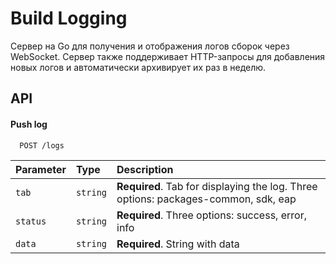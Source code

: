 # Build Logging
Cервер на Go для получения и отображения логов сборок через WebSocket. Сервер также поддерживает HTTP-запросы для добавления новых логов и автоматически архивирует их раз в неделю.

## API

#### Push log

```http
  POST /logs
```

| Parameter | Type     | Description                |
| :-------- | :------- | :------------------------- |
| `tab` | `string` | **Required**. Tab for displaying the log. Three options: packages-common, sdk, eap |
| `status` | `string` | **Required**. Three options: success, error, info |
| `data` | `string` | **Required**. String with data |
